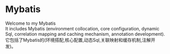 # Mybatis
Welcome to my Mybatis<br/>
It includes Mybatis (environment collocation, core configuration, dynamic Sql, correlation mapping and caching mechanism, annotation development).<br/>
它包括了Mybatis的(环境搭配,核心配置,动态Sql,关联映射和缓存机制,注解开发)。
